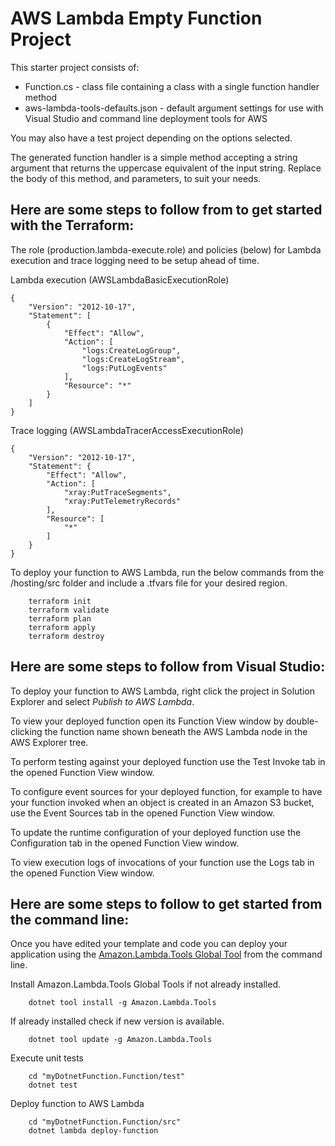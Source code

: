 # AWS Lambda Empty Function Project

This starter project consists of:
* Function.cs - class file containing a class with a single function handler method
* aws-lambda-tools-defaults.json - default argument settings for use with Visual Studio and command line deployment tools for AWS

You may also have a test project depending on the options selected.

The generated function handler is a simple method accepting a string argument that returns the uppercase equivalent of the input string. Replace the body of this method, and parameters, to suit your needs. 

## Here are some steps to follow from to get started with the Terraform:

The role (production.lambda-execute.role) and policies (below) for Lambda execution and trace logging need to be setup ahead of time.

Lambda execution (AWSLambdaBasicExecutionRole)
```
{
    "Version": "2012-10-17",
    "Statement": [
        {
            "Effect": "Allow",
            "Action": [
                "logs:CreateLogGroup",
                "logs:CreateLogStream",
                "logs:PutLogEvents"
            ],
            "Resource": "*"
        }
    ]
}
```

Trace logging (AWSLambdaTracerAccessExecutionRole)
```
{
    "Version": "2012-10-17",
    "Statement": {
        "Effect": "Allow",
        "Action": [
            "xray:PutTraceSegments",
            "xray:PutTelemetryRecords"
        ],
        "Resource": [
            "*"
        ]
    }
}
```  

To deploy your function to AWS Lambda, run the below commands from the /hosting/src folder and include a .tfvars file for your desired region. 

```
    terraform init
    terraform validate
    terraform plan
    terraform apply
    terraform destroy
```

## Here are some steps to follow from Visual Studio:

To deploy your function to AWS Lambda, right click the project in Solution Explorer and select *Publish to AWS Lambda*.

To view your deployed function open its Function View window by double-clicking the function name shown beneath the AWS Lambda node in the AWS Explorer tree.

To perform testing against your deployed function use the Test Invoke tab in the opened Function View window.

To configure event sources for your deployed function, for example to have your function invoked when an object is created in an Amazon S3 bucket, use the Event Sources tab in the opened Function View window.

To update the runtime configuration of your deployed function use the Configuration tab in the opened Function View window.

To view execution logs of invocations of your function use the Logs tab in the opened Function View window.

## Here are some steps to follow to get started from the command line:

Once you have edited your template and code you can deploy your application using the [Amazon.Lambda.Tools Global Tool](https://github.com/aws/aws-extensions-for-dotnet-cli#aws-lambda-amazonlambdatools) from the command line.

Install Amazon.Lambda.Tools Global Tools if not already installed.
```
    dotnet tool install -g Amazon.Lambda.Tools
```

If already installed check if new version is available.
```
    dotnet tool update -g Amazon.Lambda.Tools
```

Execute unit tests
```
    cd "myDotnetFunction.Function/test"
    dotnet test
```

Deploy function to AWS Lambda
```
    cd "myDotnetFunction.Function/src"
    dotnet lambda deploy-function
```
